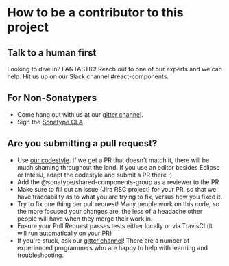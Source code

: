 <!--

    Copyright (c) 2019-present Sonatype, Inc.
    This program and the accompanying materials are made available under
    the terms of the Eclipse Public License 2.0 which accompanies this
    distribution and is available at https://www.eclipse.org/legal/epl-2.0/.

-->

# How to be a contributor to this project

## Talk to a human first

Looking to dive in? FANTASTIC! Reach out to one of our experts and we can help. Hit us up on our Slack channel #react-components.

## For Non-Sonatypers

* Come hang out with us at our [gitter channel](https://gitter.im/sonatype/nexus-developers).
* Sign the [Sonatype CLA](https://sonatypecla.herokuapp.com/sign-cla)

## Are you submitting a pull request?

* Use [our codestyle](https://github.com/sonatype/codestyle). If we get a PR that doesn't match it, there will be
much shaming throughout the land. If you use an editor besides Eclipse or IntelliJ, adapt the codestyle and submit a PR
there :)
* Add the @sonatype/shared-components-group as a reviewer to the PR
* Make sure to fill out an issue (Jira RSC project) for your PR, so that we have traceability as to what you are trying to fix,
versus how you fixed it.
* Try to fix one thing per pull request! Many people work on this code, so the more focused your changes are, the less
of a headache other people will have when they merge their work in.
* Ensure your Pull Request passes tests either locally or via TravisCI (it will run automatically on your PR)
* If you're stuck, ask our [gitter channel](https://gitter.im/sonatype/nexus-developers)! There are a number of
experienced programmers who are happy to help with learning and troubleshooting.
